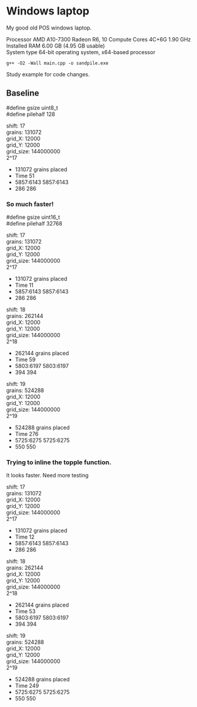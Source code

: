 # Windows laptop

My good old POS windows laptop.


Processor	AMD A10-7300 Radeon R6, 10 Compute Cores 4C+6G    1.90 GHz  
Installed RAM	6.00 GB (4.95 GB usable)   
System type	64-bit operating system, x64-based processor  
 
`g++ -O2 -Wall main.cpp -o sandpile.exe`

Study example for code changes.

## Baseline

#define gsize uint8_t  
#define pilehalf 128  

shift: 17  
grains: 131072  
grid_X: 12000  
grid_Y: 12000  
grid_size: 144000000  
2^17
- 131072 grains placed
- Time 51
- 5857:6143 5857:6143
- 286 286


### So much faster!

#define gsize uint16_t  
#define pilehalf 32768   

shift: 17  
grains: 131072  
grid_X: 12000  
grid_Y: 12000  
grid_size: 144000000  
2^17
- 131072 grains placed
- Time 11
- 5857:6143 5857:6143
- 286 286

shift: 18  
grains: 262144   
grid_X: 12000  
grid_Y: 12000  
grid_size: 144000000  
2^18
- 262144 grains placed
- Time 59
- 5803:6197 5803:6197
- 394 394

shift: 19  
grains: 524288  
grid_X: 12000  
grid_Y: 12000  
grid_size: 144000000  
2^19
- 524288 grains placed
- Time 276
- 5725:6275 5725:6275
- 550 550

### Trying to inline the topple function. 

It looks faster. Need more testing

shift: 17  
grains: 131072  
grid_X: 12000  
grid_Y: 12000  
grid_size: 144000000  
2^17
- 131072 grains placed
- Time 12
- 5857:6143 5857:6143
- 286 286

shift: 18  
grains: 262144  
grid_X: 12000  
grid_Y: 12000  
grid_size: 144000000  
2^18
- 262144 grains placed
- Time 53
- 5803:6197 5803:6197
- 394 394

shift: 19  
grains: 524288  
grid_X: 12000  
grid_Y: 12000  
grid_size: 144000000  
2^19
- 524288 grains placed
- Time 249
- 5725:6275 5725:6275
- 550 550
